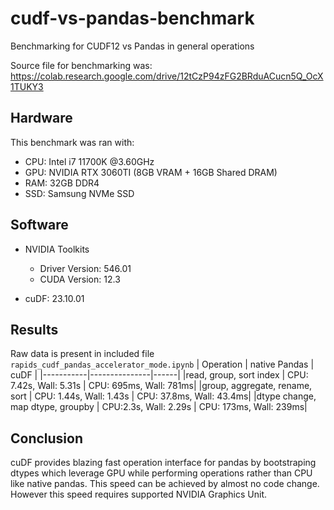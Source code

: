 # cudf-vs-pandas-benchmark
Benchmarking for CUDF12 vs Pandas in general operations

Source file for benchmarking was: https://colab.research.google.com/drive/12tCzP94zFG2BRduACucn5Q_OcX1TUKY3

## Hardware
This benchmark was ran with: 

- CPU: Intel i7 11700K @3.60GHz
- GPU: NVIDIA RTX 3060TI (8GB VRAM + 16GB Shared DRAM)
- RAM: 32GB DDR4
- SSD: Samsung NVMe SSD

## Software
- NVIDIA Toolkits
    - Driver Version: 546.01
    - CUDA Version: 12.3

- cuDF: 23.10.01

## Results
Raw data is present in included file `rapids_cudf_pandas_accelerator_mode.ipynb`
| Operation | native Pandas | cuDF |
|-----------|---------------|------|
|read, group, sort index | CPU: 7.42s, Wall: 5.31s | CPU: 695ms, Wall: 781ms|
|group, aggregate, rename, sort | CPU: 1.44s, Wall: 1.43s | CPU: 37.8ms, Wall: 43.4ms|
|dtype change, map dtype, groupby | CPU:2.3s, Wall: 2.29s | CPU: 173ms, Wall: 239ms|

## Conclusion
cuDF provides blazing fast operation interface for pandas by bootstraping dtypes which leverage GPU while performing operations rather than CPU like native pandas. This speed can be achieved by almost no code change. However this speed requires supported NVIDIA Graphics Unit.